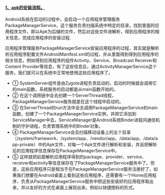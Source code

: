 #### [1、apk的安装流程。](https://blog.csdn.net/luoshengyang/article/details/6766010)
 
 Android系统在启动的过程中，会启动一个应用程序管理服务PackageManagerService，这个服务负责扫描系统中特定的目录，找到里面的应用程序文件，即以Apk为后缀的文件，然后对这些文件进解析，得到应用程序的相关信息，完成应用程序的安装过程.
 
 应用程序管理服务PackageManagerService安装应用程序的过程，其实就是解析析应用程序配置文件AndroidManifest.xml的过程，并从里面得到得到应用程序的相关信息，例如得到应用程序的组件Activity、Service、Broadcast Receiver和Content Provider等信息，有了这些信息后，通过ActivityManagerService这个服务，我们就可以在系统中正常地使用这些应用程序了。

 - ① SystemServer组件是由Zygote进程负责启动的，启动的时候就会调用它的main函数，系统服务的启动都是从main函数开始的。
 - ② 在这个调用链中会去创建一个ServerThread线程，PackageManagerService服务就是在这个线程中启动的。
 - ③ 在ServerThread的run方法中会去调用PackageManagerService的main函数，创建了一个PackageManagerService实例，并把它添加到ServiceManager中去，ServiceManager是Android系统Binder进程间通信机制的守护进程，负责管理系统中的Binder对象。
 - ④ PackageManagerService会去扫描移动设备上的五个目录（/system/framework、/system/app、/vendor/app、/data/app、/data/app-private）中的Apk文件，对每一个Apk文件进行解析和安装，并且把解析后的应用程序信息保存在PackageManagerService中。
 - ⑤ 这样就把前面解析应用程序得到的package、provider、service、receiver和activity等信息保存在了PackageManagerService服务中了。但是，这些应用程序只是相当于在PackageManagerService服务注册好了，如果我们想要在Android桌面上看到这些应用程序，还需要有一个Home应用程序，负责从PackageManagerService服务中把这些安装好的应用程序取出来，并以友好的方式在桌面上展现出来，例如以快捷图标的形式。

 
 

 


